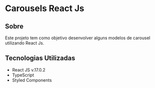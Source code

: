 # Carousels React Js

## Sobre

Este projeto tem como objetivo desenvolver alguns modelos de carousel utilizando React Js.

## Tecnologias Utilizadas
- React JS v.17.0.2
- TypeScript
- Styled Components 


